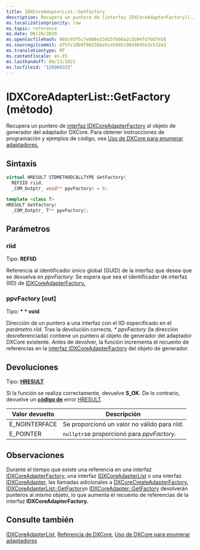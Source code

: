 ```yaml
---
title: IDXCoreAdapterList::GetFactory
description: Recupera un puntero de [interfaz IDXCoreAdapterFactory](./nn-dxcore_interface-idxcoreadapterfactory.md) al objeto de generador del adaptador DXCore. | IDXCoreAdapterList::GetFactory
ms.localizationpriority: low
ms.topic: reference
ms.date: 06/20/2019
ms.openlocfilehash: 08dc93f5c7e086e33d15f666a2c5b94fd7dd7e58
ms.sourcegitcommit: d75fc10b9f0825bbe5ce5045c90d4045e3c53243
ms.translationtype: MT
ms.contentlocale: es-ES
ms.lasthandoff: 09/13/2021
ms.locfileid: "126966331"
---
```

# <a name="idxcoreadapterlistgetfactory-method"></a>IDXCoreAdapterList::GetFactory (método)

Recupera un puntero de [interfaz IDXCoreAdapterFactory](./nn-dxcore_interface-idxcoreadapterfactory.md) al objeto de generador del adaptador DXCore. Para obtener instrucciones de programación y ejemplos de código, vea [Uso de DXCore para enumerar adaptadores.](../dxcore-enum-adapters.md)

## <a name="syntax"></a>Sintaxis

```cpp
virtual HRESULT STDMETHODCALLTYPE GetFactory(
  REFIID riid,
  _COM_Outptr_ void** ppvFactory) = 0;

template <class T>
HRESULT GetFactory(
  _COM_Outptr_ T** ppvFactory);
```

## <a name="parameters"></a>Parámetros

### <a name="riid"></a>riid

Tipo: **REFIID**

Referencia al identificador único global (GUID) de la interfaz que desea que se devuelva en *ppvFactory.* Se espera que sea el identificador de interfaz (IID) de [IDXCoreAdapterFactory.](./nn-dxcore_interface-idxcoreadapterfactory.md)

### <a name="ppvfactory-out"></a>ppvFactory [out]

Tipo: **\* \* void**

Dirección de un puntero a una interfaz con el IID especificado en el *parámetro riid.* Tras la devolución correcta, *\* ppvFactory* (la dirección desreferenciada) contiene un puntero al objeto de generador del adaptador DXCore existente. Antes de devolver, la función incrementa el recuento de referencias en la [interfaz IDXCoreAdapterFactory](./nn-dxcore_interface-idxcoreadapterfactory.md) del objeto de generador.

## <a name="returns"></a>Devoluciones

Tipo: **[HRESULT](../../com/structure-of-com-error-codes.md)**

Si la función se realiza correctamente, devuelve **S_OK**. De lo contrario, devuelve un [**código de**](../../com/structure-of-com-error-codes.md) error [HRESULT](../../com/com-error-codes-10.md).

|Valor devuelto|Descripción|
|-|-|
|E_NOINTERFACE|Se proporcionó un valor no válido para *riid*.|
|E_POINTER|`nullptr`se proporcionó para *ppvFactory.*|

## <a name="remarks"></a>Observaciones

Durante el tiempo que existe una referencia en una interfaz [IDXCoreAdapterFactory,](./nn-dxcore_interface-idxcoreadapterfactory.md) una interfaz [IDXCoreAdapterList](./nn-dxcore_interface-idxcoreadapterlist.md) o una interfaz [IDXCoreAdapter,](./nn-dxcore_interface-idxcoreadapter.md) las llamadas adicionales a [DXCoreCreateAdapterFactory](../dxcore/nf-dxcore-dxcorecreateadapterfactory.md), [IDXCoreAdapterList::GetFactory]()o [IDXCoreAdapter::GetFactory](./nf-dxcore_interface-idxcoreadapter-getfactory.md) devolverán punteros al mismo objeto, lo que aumenta el recuento de referencias de la interfaz **IDXCoreAdapterFactory.**

## <a name="see-also"></a>Consulte también

[IDXCoreAdapterList](./nn-dxcore_interface-idxcoreadapterlist.md), [Referencia de DXCore](../dxcore-reference.md), [Uso de DXCore para enumerar adaptadores](../dxcore-enum-adapters.md)
